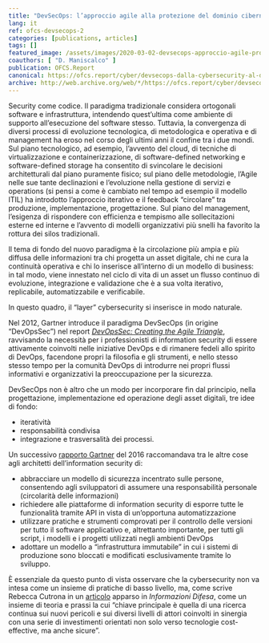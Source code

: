 ```yaml
---
title: "DevSecOps: l’approccio agile alla protezione del dominio cibernetico – Parte 2"
lang: it
ref: ofcs-devsecops-2
categories: [publications, articles]
tags: []
featured_image: /assets/images/2020-03-02-devsecops-approccio-agile-protezione-dominio-cibernetico-2.jpg
coauthors: [ "D. Maniscalco" ]
publication: OFCS.Report
canonical: https://ofcs.report/cyber/devsecops-dalla-cybersecurity-al-dominio-cibernetico-2/
archive: http://web.archive.org/web/*/https://ofcs.report/cyber/devsecops-dalla-cybersecurity-al-dominio-cibernetico-2/
---
```


Security come codice. Il paradigma tradizionale considera ortogonali software e infrastruttura, intendendo quest’ultima come ambiente di supporto all’esecuzione del software stesso. Tuttavia, la convergenza di diversi processi di evoluzione tecnologica, di metodologica e operativa e di management ha eroso nel corso degli ultimi anni il confine tra i due mondi. Sul piano tecnologico, ad esempio, l’avvento del cloud, di tecniche di virtualizzazione e containerizzazione, di software-defined networking e software-defined storage ha consentito di svincolare le decisioni architetturali dal piano puramente fisico; sul piano delle metodologie, l’Agile nelle sue tante declinazioni e l’evoluzione nella gestione di servizi e operations (si pensi a come è cambiato nel tempo ad esempio il modello ITIL) ha introdotto l’approccio iterativo e il feedback “circolare” tra produzione, implementazione, progettazione. Sul piano del management, l’esigenza di rispondere con efficienza e tempismo alle sollecitazioni esterne ed interne e l’avvento di modelli organizzativi più snelli ha favorito la rottura dei silos tradizionali.

Il tema di fondo del nuovo paradigma è la circolazione più ampia e più diffusa delle informazioni tra chi progetta un asset digitale, chi ne cura la continuità operativa e chi lo inserisce all’interno di un modello di business: in tal modo, viene innestato nel ciclo di vita di un asset un flusso continuo di evoluzione, integrazione e validazione che è a sua volta iterativo, replicabile, automatizzabile e verificabile.

In questo quadro, il “layer” cybersecurity si inserisce in modo naturale.

Nel 2012, Gartner introduce il paradigma DevSecOps (in origine “DevOpsSec”) nel report [_DevOpsSec: Creating the Agile Triangle_](https://www.gartner.com/en/documents/1896617/devopssec-creating-the-agile-triangle), ravvisando la necessità per i professionisti di information security di essere attivamente coinvolti nelle iniziative DevOps e di rimanere fedeli allo spirito di DevOps, facendone propri la filosofia e gli strumenti, e nello stesso stesso tempo per la comunità DevOps di introdurre nei propri flussi informativi e organizzativi la preoccupazione per la sicurezza.

DevSecOps non è altro che un modo per incorporare fin dal principio, nella progettazione, implementazione ed operazione degli asset digitali, tre idee di fondo:

* iteratività
* responsabilità condivisa
* integrazione e trasversalità dei processi.

Un successivo [rapporto Gartner](https://cdn2.hubspot.net/hubfs/1958393/White_Papers/devsecops_how_to_seamlessly__315283.pdf) del 2016 raccomandava tra le altre cose agli architetti dell’information security di:

* abbracciare un modello di sicurezza incentrato sulle persone, consentendo agli sviluppatori di assumere una responsabilità personale (circolarità delle informazioni)
* richiedere alle piattaforme di information security di esporre tutte le funzionalità tramite API in vista di un’opportuna automatizzazione
* utilizzare pratiche e strumenti comprovati per il controllo delle versioni per tutto il software applicativo e, altrettanto importante, per tutti gli script, i modelli e i progetti utilizzati negli ambienti DevOps
* adottare un modello a “infrastruttura immutabile” in cui i sistemi di produzione sono bloccati e modificati esclusivamente tramite lo sviluppo.

È essenziale da questo punto di vista osservare che la cybersecurity non va intesa come un insieme di pratiche di basso livello, ma, come scrive Rebecca Cutrona in un [articolo](https://www.difesa.it/InformazioniDellaDifesa/periodico/Periodico_2019/Documents/Numero3/ID_03_2019_cybersecurity.pdf) apparso in *Informazioni Difesa*, come un insieme di teoria e prassi la cui “chiave principale è quella di una ricerca continua sui nuovi pericoli e sui diversi livelli di attori coinvolti in sinergia con una serie di investimenti orientati non solo verso tecnologie cost-effective, ma anche sicure”.
